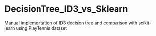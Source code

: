# DecisionTree_ID3_vs_Sklearn
Manual implementation of ID3 decision tree and comparison with scikit-learn using PlayTennis dataset
